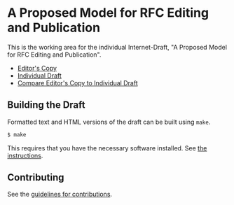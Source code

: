 # A Proposed Model for RFC Editing and Publication

This is the working area for the individual Internet-Draft, "A Proposed Model for RFC Editing and Publication".

* [Editor's Copy](https://martinthomson.github.io/rfced-model/#go.draft-thomson-rfced-model.html)
* [Individual Draft](https://tools.ietf.org/html/draft-thomson-rfced-model)
* [Compare Editor's Copy to Individual Draft](https://martinthomson.github.io/rfced-model/#go.draft-thomson-rfced-model.diff)

## Building the Draft

Formatted text and HTML versions of the draft can be built using `make`.

```sh
$ make
```

This requires that you have the necessary software installed.  See
[the instructions](https://github.com/martinthomson/i-d-template/blob/master/doc/SETUP.md).


## Contributing

See the
[guidelines for contributions](https://github.com/martinthomson/rfced-model/blob/main/CONTRIBUTING.md).

